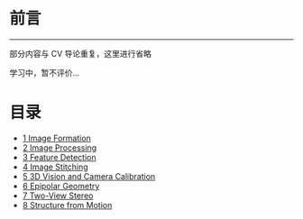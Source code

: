 # 前言

---

部分内容与 CV 导论重复，这里进行省略

学习中，暂不评价...

# 目录
- [1 Image Formation](https://lihua5487.github.io/Notes/CV/1%20Image%20Formation)
- [2 Image Processing](https://lihua5487.github.io/Notes/CV/2%20Image%20Processing)
- [3 Feature Detection](https://lihua5487.github.io/Notes/CV/3%20Feature%20Detection)
- [4 Image Stitching](https://lihua5487.github.io/Notes/CV/4%20Image%20Stitching)
- [5 3D Vision and Camera Calibration](https://lihua5487.github.io/Notes/CV/5%203D%20Vision%20and%20Camera%20Calibration)
- [6 Epipolar Geometry](https://lihua5487.github.io/Notes/CV/6%20Epipolar%20Geometry)
- [7 Two-View Stereo](https://lihua5487.github.io/Notes/CV/7%20Two-View%20Stereo)
- [8 Structure from Motion](https://lihua5487.github.io/Notes/CV/8%20Structure%20from%20Motion)